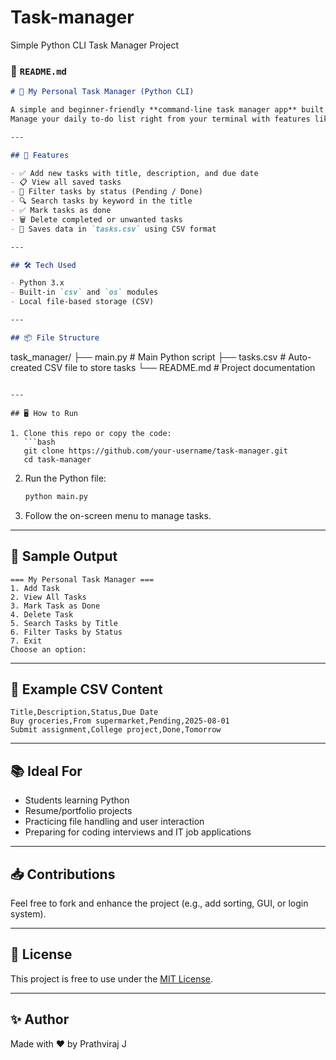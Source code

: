 # Task-manager
Simple Python CLI Task Manager Project
### 📄 `README.md`

```markdown
# 📝 My Personal Task Manager (Python CLI)

A simple and beginner-friendly **command-line task manager app** built using Python.  
Manage your daily to-do list right from your terminal with features like add, view, delete, mark as done, search, and filter.

---

## 🚀 Features

- ✅ Add new tasks with title, description, and due date
- 📋 View all saved tasks
- 📂 Filter tasks by status (Pending / Done)
- 🔍 Search tasks by keyword in the title
- ✅ Mark tasks as done
- 🗑️ Delete completed or unwanted tasks
- 💾 Saves data in `tasks.csv` using CSV format

---

## 🛠️ Tech Used

- Python 3.x
- Built-in `csv` and `os` modules
- Local file-based storage (CSV)

---

## 📦 File Structure

```

task\_manager/
├── main.py   # Main Python script
├── tasks.csv # Auto-created CSV                   file to store                      tasks
└── README.md # Project     documentation

````

---

## 🖥️ How to Run

1. Clone this repo or copy the code:
   ```bash
   git clone https://github.com/your-username/task-manager.git
   cd task-manager
````

2. Run the Python file:

   ```bash
   python main.py
   ```

3. Follow the on-screen menu to manage tasks.

---

## 📸 Sample Output

```
=== My Personal Task Manager ===
1. Add Task
2. View All Tasks
3. Mark Task as Done
4. Delete Task
5. Search Tasks by Title
6. Filter Tasks by Status
7. Exit
Choose an option: 
```

---

## 📌 Example CSV Content

```csv
Title,Description,Status,Due Date
Buy groceries,From supermarket,Pending,2025-08-01
Submit assignment,College project,Done,Tomorrow
```

---

## 📚 Ideal For

* Students learning Python
* Resume/portfolio projects
* Practicing file handling and user interaction
* Preparing for coding interviews and IT job applications

---

## 📥 Contributions

Feel free to fork and enhance the project (e.g., add sorting, GUI, or login system).

---

## 📄 License

This project is free to use under the [MIT License](LICENSE).

---

## ✨ Author

Made with ❤️ by Prathviraj J 
